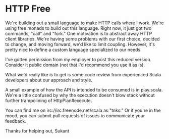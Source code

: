 HTTP Free
=========

We're building out a small language to make HTTP calls where I work.  We're
using free monads to build out this language.  Right now, it just got two
commands, "call" and "fork."  One motivation is to abstract away HTTP client
libraries.  We're having some problems with our first choice, decided to
change, and moving forward, we'd like to limit coupling.  However, it's pretty
nice to define a custom language specialized to our needs.

I've gotten permission from my employer to post this reduced version.  Consider
it public domain (not that I'd recommend you use it as is).

What we'd really like is to get is some code review from experienced Scala
developers about our approach and style.

A small example of how the API is intended to be consumed is in play.scala.
We're a little confused by why the execution doesn't blow stack without further
trampolining of HttpPlan#execute.

You can find me on irc://irc.freenode.net/scala as "tnks."  Or if you're in the
mood, you can submit pull requests of issues to communicate your feedback.

Thanks for helping out,
Sukant
